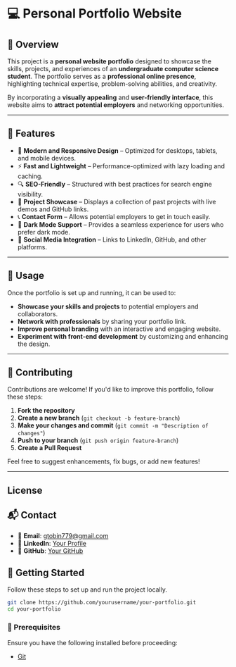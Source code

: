 # 💻 Personal Portfolio Website  

## 🚀 Overview  
This project is a **personal website portfolio** designed to showcase the skills, projects, and experiences of an **undergraduate computer science student**. The portfolio serves as a **professional online presence**, highlighting technical expertise, problem-solving abilities, and creativity.  

By incorporating a **visually appealing** and **user-friendly interface**, this website aims to **attract potential employers** and networking opportunities.  

---
## 📌 Features
- 🎨 **Modern and Responsive Design** – Optimized for desktops, tablets, and mobile devices.  
- ⚡ **Fast and Lightweight** – Performance-optimized with lazy loading and caching.  
- 🔍 **SEO-Friendly** – Structured with best practices for search engine visibility.  
- 📂 **Project Showcase** – Displays a collection of past projects with live demos and GitHub links.  
- 📞 **Contact Form** – Allows potential employers to get in touch easily.  
- 🌙 **Dark Mode Support** – Provides a seamless experience for users who prefer dark mode.  
- 🔗 **Social Media Integration** – Links to LinkedIn, GitHub, and other platforms.  

---  

## 📖 Usage  
Once the portfolio is set up and running, it can be used to:  
- **Showcase your skills and projects** to potential employers and collaborators.  
- **Network with professionals** by sharing your portfolio link.  
- **Improve personal branding** with an interactive and engaging website.  
- **Experiment with front-end development** by customizing and enhancing the design.  

---  

## 🤝 Contributing  
Contributions are welcome! If you'd like to improve this portfolio, follow these steps:  

1. **Fork the repository**  
2. **Create a new branch** (`git checkout -b feature-branch`)  
3. **Make your changes and commit** (`git commit -m "Description of changes"`)  
4. **Push to your branch** (`git push origin feature-branch`)  
5. **Create a Pull Request**  

Feel free to suggest enhancements, fix bugs, or add new features!  

---  

## License

## 📬 Contact
- 📧 **Email**: gtobin779@gmail.com
- 🔗 **LinkedIn**: [Your Profile](https://www.linkedin.com/in/yourprofile/)  
- 🐙 **GitHub**: [Your GitHub](https://github.com/yourusername)  

## 🚀 Getting Started  

Follow these steps to set up and run the project locally.  
```bash
git clone https://github.com/yourusername/your-portfolio.git
cd your-portfolio
```
### 🔧 Prerequisites  
Ensure you have the following installed before proceeding:   
- [Git](https://git-scm.com/)  

